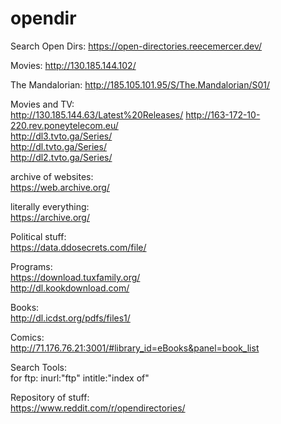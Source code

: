 # opendir

Search Open Dirs: https://open-directories.reecemercer.dev/     



Movies: http://130.185.144.102/      



The Mandalorian: http://185.105.101.95/S/The.Mandalorian/S01/      



Movies and TV:      
http://130.185.144.63/Latest%20Releases/
http://163-172-10-220.rev.poneytelecom.eu/      
http://dl3.tvto.ga/Series/       
http://dl.tvto.ga/Series/        
http://dl2.tvto.ga/Series/       





archive of websites:       
https://web.archive.org/        




literally everything:        
https://archive.org/       


Political stuff:       
https://data.ddosecrets.com/file/      


Programs:      
https://download.tuxfamily.org/            
http://dl.kookdownload.com/            


Books:         
http://dl.icdst.org/pdfs/files1/        

Comics:      
http://71.176.76.21:3001/#library_id=eBooks&panel=book_list     





Search Tools:      
for ftp: inurl:"ftp" intitle:"index of"      


Repository of stuff:     
https://www.reddit.com/r/opendirectories/    

